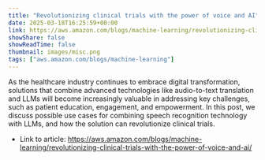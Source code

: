```yaml
---
title: "Revolutionizing clinical trials with the power of voice and AI"
date: 2025-03-18T16:25:59+00:00
link: https://aws.amazon.com/blogs/machine-learning/revolutionizing-clinical-trials-with-the-power-of-voice-and-ai/
showShare: false
showReadTime: false
thumbnail: images/misc.png
tags: ["aws.amazon.com/blogs/machine-learning"]
---
```

As the healthcare industry continues to embrace digital transformation, solutions that combine advanced technologies like audio-to-text translation and LLMs will become increasingly valuable in addressing key challenges, such as patient education, engagement, and empowerment. In this post, we discuss possible use cases for combining speech recognition technology with LLMs, and how the solution can revolutionize clinical trials.

- Link to article: https://aws.amazon.com/blogs/machine-learning/revolutionizing-clinical-trials-with-the-power-of-voice-and-ai/